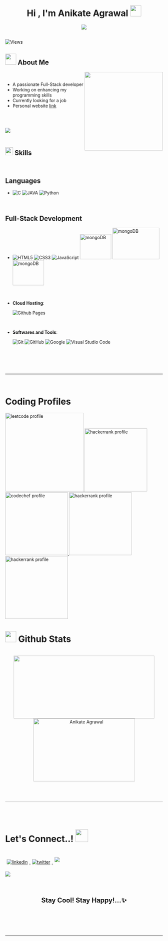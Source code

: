 <h1 align="center"><b>Hi , I'm Anikate Agrawal </b><img src="https://media.giphy.com/media/hvRJCLFzcasrR4ia7z/giphy.gif" width="35"></h1>

<p align="center">
  <a href="https://github.com/DenverCoder1/readme-typing-svg"><img src="https://readme-typing-svg.herokuapp.com?font=Time+New+Roman&color=cyan&size=25&center=true&vCenter=true&width=600&height=100&lines=Full-Stack+Developer,;Computer+Science+Student,;Active+Learner/Problem+Solver,;Love+to+learn+new+stuffs..<3"></a>
</p>

<br>

<img src="https://komarev.com/ghpvc/?username=anikateagrawal&style=flat-square&color=blue" alt="Views"/>

## <img src="https://media.giphy.com/media/iY8CRBdQXODJSCERIr/giphy.gif" width="35"><b> About Me </b>

<picture> <img align="right" src="https://youwebsolutionz.files.wordpress.com/2021/12/learn-web-designing.gif" width = "250px"></picture>

<br>

- A passionate Full-Stack developer
- Working on enhancing my programming skills
- Currently looking for a job
- Personal website [link](https://anikateagrawal.github.io/My-Resume/)


<br><br>

<img src="https://user-images.githubusercontent.com/73097560/115834477-dbab4500-a447-11eb-908a-139a6edaec5c.gif"><br><br>

## <img src="https://media2.giphy.com/media/QssGEmpkyEOhBCb7e1/giphy.gif?cid=ecf05e47a0n3gi1bfqntqmob8g9aid1oyj2wr3ds3mg700bl&rid=giphy.gif" width ="25"><b> Skills</b>
<br>

<p align="center">

## Languages 
  -
    ![C](https://icongr.am/devicon/c-original.svg?size=100&color=currentColor)
    ![JAVA](https://icongr.am/devicon/java-original-wordmark.svg?size=128&color=currentColor)
    ![Python](https://icongr.am/devicon/python-original-wordmark.svg?size=128&color=currentColor)

<br>   

## Full-Stack Development 
-
   ![HTML5](https://icongr.am/devicon/html5-original-wordmark.svg?size=100&color=currentColor)
   ![CSS3](https://icongr.am/devicon/css3-original-wordmark.svg?size=100&color=currentColor)
   ![JavaScript](https://icongr.am/devicon/javascript-original.svg?size=100&color=currentColor)
   <img src="https://miro.medium.com/max/512/1*doAg1_fMQKWFoub-6gwUiQ.png" alt="mongoDB" height="80" width="100">
   <img src="https://www.edureka.co/blog/wp-content/uploads/2019/07/express-logo.png" alt="mongoDB" height="100" width="150">
   <img src="https://miro.medium.com/max/1400/1*JTVVQUW71CNf2ySo5h45zA.png" alt="mongoDB" height="80" width="100">

<br>

- **Cloud Hosting**:

    ![Github Pages](https://img.shields.io/badge/GitHub%20Pages-%23327FC7.svg?style=for-the-badge&logo=github&logoColor=white)
    
<br>

- **Softwares and Tools**:

    ![Git](https://img.shields.io/badge/git-%23F05033.svg?style=for-the-badge&logo=git&logoColor=white)
    ![GitHub](https://img.shields.io/badge/github-%23121011.svg?style=for-the-badge&logo=github&logoColor=white)
    ![Google](https://img.shields.io/badge/google-%234285F4.svg?style=for-the-badge&logo=google&logoColor=white)
    ![Visual Studio Code](https://img.shields.io/badge/Visual%20Studio%20Code-0078d7.svg?style=for-the-badge&logo=visual-studio-code&logoColor=white)


<br>
</p>

<br>
<br>

-----

<br>

# <b>Coding Profiles </b><br>
<div >
    <a href="https://leetcode.com/Anikate_Agrawal/">
        <img src="https://theme.zdassets.com/theme_assets/9008406/036323c6afd10392aa5b7e3a2eb7557d17955c81.png" alt="leetcode profile" width="250">
    </a>
    <a href="https://www.hackerrank.com/anikate_agrawal1">
        <img src="https://cdn-images-1.medium.com/max/2600/1*UGT1Rh9xLww3JeIDR1F0RQ.png" alt="hackerrank profile" width="200">
    </a>
    <a href="https://www.codechef.com/users/anikateagrawal">
        <img src="https://cdn.codechef.com/sites/all/themes/abessive/cc-logo.png" alt="codechef profile" width="200">
    </a>
    <a href="https://codeforces.com/profile/anikateagrawal">
        <img src="https://repository-images.githubusercontent.com/390296311/0f6c1240-462e-47ff-870d-e2d0ebb181f1" alt="hackerrank profile" width="200">
    </a>
    <a href="https://auth.geeksforgeeks.org/user/anikateag7316">
        <img src="https://media.geeksforgeeks.org/wp-content/cdn-uploads/20210420155809/gfg-new-logo.png" alt="hackerrank profile" width="200">
    </a>
</div>

# <img src="https://media.giphy.com/media/iY8CRBdQXODJSCERIr/giphy.gif" width="35"><b> Github Stats </b>
<br>

<div align="center">

<a href="https://github.com/anikateagrawal/">
  <img src="https://github-readme-stats.vercel.app/api?username=anikateagrawal&include_all_commits=true&count_private=true&show_icons=true&line_height=20&title_color=7A7ADB&icon_color=2234AE&text_color=D3D3D3&bg_color=0,000000,130F40" width="450" height="200"/>
  <img src="https://github-readme-stats.vercel.app/api/top-langs?username=anikateagrawal&show_icons=true&locale=en&layout=compact&line_height=20&title_color=7A7ADB&icon_color=2234AE&text_color=D3D3D3&bg_color=0,000000,130F40" width="325" height="200" alt="Anikate Agrawal"/>

</a>
</div>

<br>
<br>
<br>

-----

<br>
<br>

# <b> Let's Connect..!</b> <img src="https://media.tenor.com/02ILjyFVXWQAAAAC/handshake.gif" width ="40">
<br>
<div align='left'>

<a href="https://www.linkedin.com/in/anikate-agrawal-8a03401bb/" target="_blank">
<img src="https://icongr.am/devicon/linkedin-original.svg?size=100&color=currentColor" alt=linkedin style="margin: 5px;"/>
</a>

<a href="https://twitter.com/AnikateAgrawal" target="_blank">
<img src="https://icongr.am/devicon/twitter-original.svg?size=100&color=currentColor" alt=twitter style="margin: 5px;"/>
</a>
<a href="https://www.facebook.com/anikate.agrawal.9" target="_blank">
<img src="https://icongr.am/devicon/facebook-original.svg?size=100&color=currentColor"  style="margin: 5px;" />
</a>
	
</div>

<br>
<img src="https://user-images.githubusercontent.com/73097560/115834477-dbab4500-a447-11eb-908a-139a6edaec5c.gif">
<br>
<br>
<br>

<div align='center'>

## <b>    Stay Cool! Stay Happy!...✨</b>

</div>
<br>
<br>
<br>
<br>

---

<br>

